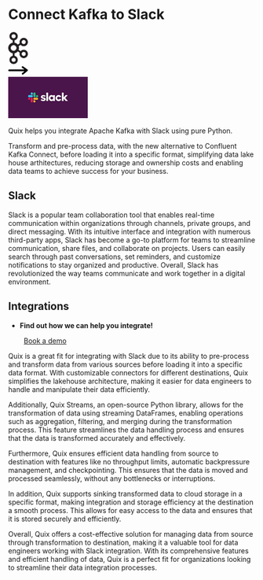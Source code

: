 # Connect Kafka to Slack

<div class="connect-images cards blog-grid-card" markdown>
<div>
<img src="../images/kafka_logo.png" width="40px" />
</div>
<div>
<img src="../images/arrow.svg" width="40px" />
</div>
<div>
<img src="./images/slack_1.jpg" />
</div>
</div>

Quix helps you integrate Apache Kafka with Slack using pure Python.

Transform and pre-process data, with the new alternative to Confluent Kafka Connect, before loading it into a specific format, simplifying data lake house arthitectures, reducing storage and ownership costs and enabling data teams to achieve success for your business.

## Slack

Slack is a popular team collaboration tool that enables real-time communication within organizations through channels, private groups, and direct messaging. With its intuitive interface and integration with numerous third-party apps, Slack has become a go-to platform for teams to streamline communication, share files, and collaborate on projects. Users can easily search through past conversations, set reminders, and customize notifications to stay organized and productive. Overall, Slack has revolutionized the way teams communicate and work together in a digital environment.

## Integrations

<div class="grid cards" markdown>

- __Find out how we can help you integrate!__

    <a class="md-button md-button--primary" href="https://share.hsforms.com/1iW0TmZzKQMChk0lxd_tGiw4yjw2?__hstc=175542013.2303933fbd746c0ac86d9ccbe9bc9100.1728383268831.1729603416735.1729620918855.31&__hssc=175542013.1.1729620918855&__hsfp=2132701734" target="_blank" style="margin:.5rem;">Book a demo</a>

</div>


Quix is a great fit for integrating with Slack due to its ability to pre-process and transform data from various sources before loading it into a specific data format. With customizable connectors for different destinations, Quix simplifies the lakehouse architecture, making it easier for data engineers to handle and manipulate their data efficiently.

Additionally, Quix Streams, an open-source Python library, allows for the transformation of data using streaming DataFrames, enabling operations such as aggregation, filtering, and merging during the transformation process. This feature streamlines the data handling process and ensures that the data is transformed accurately and effectively.

Furthermore, Quix ensures efficient data handling from source to destination with features like no throughput limits, automatic backpressure management, and checkpointing. This ensures that the data is moved and processed seamlessly, without any bottlenecks or interruptions.

In addition, Quix supports sinking transformed data to cloud storage in a specific format, making integration and storage efficiency at the destination a smooth process. This allows for easy access to the data and ensures that it is stored securely and efficiently.

Overall, Quix offers a cost-effective solution for managing data from source through transformation to destination, making it a valuable tool for data engineers working with Slack integration. With its comprehensive features and efficient handling of data, Quix is a perfect fit for organizations looking to streamline their data integration processes.

